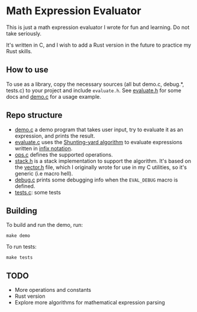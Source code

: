 # Math Expression Evaluator

This is just a math expression evaluator I wrote for fun and learning. Do not take seriously.

It's written in C, and I wish to add a Rust version in the future to practice my Rust skills.

## How to use

To use as a library, copy the necessary sources (all but demo.c, debug.*, tests.c) to your project
and include `evaluate.h`.
See [evaluate.h](evaluate.h) for some docs and [demo.c](demo.c) for a usage example.

## Repo structure

- [demo.c](demo.c) a demo program that takes user input, try to evaluate it as an expression, and prints the result.
- [evaluate.c](evaluate.c) uses the [Shunting-yard algorithm](https://en.wikipedia.org/wiki/Shunting-yard_algorithm)
to evaluate expressions written in [infix notation](https://en.wikipedia.org/wiki/Infix_notation).
- [ops.c](ops.c) defines the supported operations.
- [stack.h](stack.h) is a stack implementation to support the algorithm. It's based on the [vector.h](vector.h) file, which
  I originally wrote for use in my C utilities, so it's generic (i.e macro hell).
- [debug.c](debug.c) prints some debugging info when the `EVAL_DEBUG` macro is defined.
- [tests.c](tests.c): some tests

## Building

To build and run the demo, run:
```
make demo
```

To run tests:

```
make tests
```

## TODO
- More operations and constants
- Rust version
- Explore more algorithms for mathematical expression parsing

